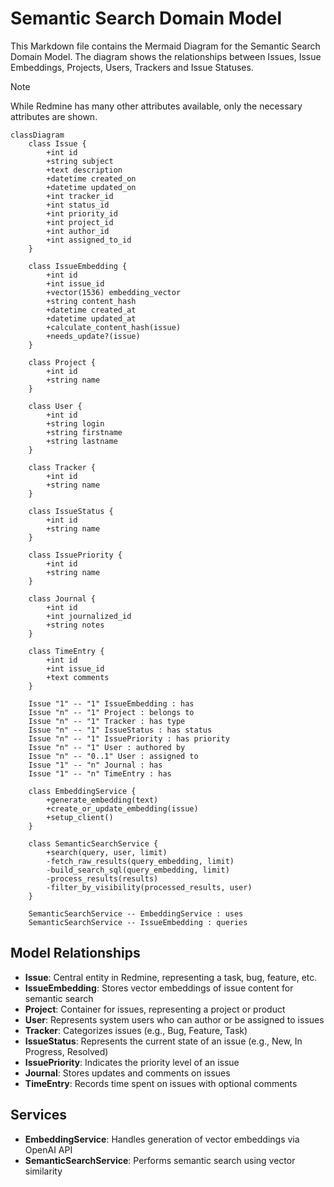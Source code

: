 # Semantic Search Domain Model

This Markdown file contains the Mermaid Diagram for the Semantic Search Domain Model. The diagram shows the relationships between Issues, Issue Embeddings, Projects, Users, Trackers and Issue Statuses.

> [!NOTE]
> While Redmine has many other attributes available, only the necessary attributes are shown.

```mermaid
classDiagram
    class Issue {
        +int id
        +string subject
        +text description
        +datetime created_on
        +datetime updated_on
        +int tracker_id
        +int status_id
        +int priority_id
        +int project_id
        +int author_id
        +int assigned_to_id
    }

    class IssueEmbedding {
        +int id
        +int issue_id
        +vector(1536) embedding_vector
        +string content_hash
        +datetime created_at
        +datetime updated_at
        +calculate_content_hash(issue)
        +needs_update?(issue)
    }

    class Project {
        +int id
        +string name
    }

    class User {
        +int id
        +string login
        +string firstname
        +string lastname
    }

    class Tracker {
        +int id
        +string name
    }

    class IssueStatus {
        +int id
        +string name
    }

    class IssuePriority {
        +int id
        +string name
    }

    class Journal {
        +int id
        +int journalized_id
        +string notes
    }

    class TimeEntry {
        +int id
        +int issue_id
        +text comments
    }

    Issue "1" -- "1" IssueEmbedding : has
    Issue "n" -- "1" Project : belongs to
    Issue "n" -- "1" Tracker : has type
    Issue "n" -- "1" IssueStatus : has status
    Issue "n" -- "1" IssuePriority : has priority
    Issue "n" -- "1" User : authored by
    Issue "n" -- "0..1" User : assigned to
    Issue "1" -- "n" Journal : has
    Issue "1" -- "n" TimeEntry : has

    class EmbeddingService {
        +generate_embedding(text)
        +create_or_update_embedding(issue)
        +setup_client()
    }

    class SemanticSearchService {
        +search(query, user, limit)
        -fetch_raw_results(query_embedding, limit)
        -build_search_sql(query_embedding, limit)
        -process_results(results)
        -filter_by_visibility(processed_results, user)
    }

    SemanticSearchService -- EmbeddingService : uses
    SemanticSearchService -- IssueEmbedding : queries
```

## Model Relationships

- **Issue**: Central entity in Redmine, representing a task, bug, feature, etc.
- **IssueEmbedding**: Stores vector embeddings of issue content for semantic search
- **Project**: Container for issues, representing a project or product
- **User**: Represents system users who can author or be assigned to issues
- **Tracker**: Categorizes issues (e.g., Bug, Feature, Task)
- **IssueStatus**: Represents the current state of an issue (e.g., New, In Progress, Resolved)
- **IssuePriority**: Indicates the priority level of an issue
- **Journal**: Stores updates and comments on issues
- **TimeEntry**: Records time spent on issues with optional comments

## Services

- **EmbeddingService**: Handles generation of vector embeddings via OpenAI API
- **SemanticSearchService**: Performs semantic search using vector similarity
